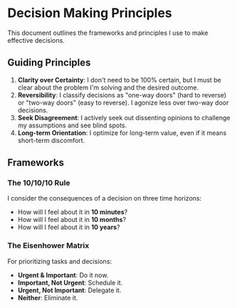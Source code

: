 # Decision Making Principles

This document outlines the frameworks and principles I use to make effective decisions.

## Guiding Principles
1.  **Clarity over Certainty**: I don't need to be 100% certain, but I must be clear about the problem I'm solving and the desired outcome.
2.  **Reversibility**: I classify decisions as "one-way doors" (hard to reverse) or "two-way doors" (easy to reverse). I agonize less over two-way door decisions.
3.  **Seek Disagreement**: I actively seek out dissenting opinions to challenge my assumptions and see blind spots.
4.  **Long-term Orientation**: I optimize for long-term value, even if it means short-term discomfort.

## Frameworks

### The 10/10/10 Rule
I consider the consequences of a decision on three time horizons:
-   How will I feel about it in **10 minutes**?
-   How will I feel about it in **10 months**?
-   How will I feel about it in **10 years**?

### The Eisenhower Matrix
For prioritizing tasks and decisions:
-   **Urgent & Important**: Do it now.
-   **Important, Not Urgent**: Schedule it.
-   **Urgent, Not Important**: Delegate it.
-   **Neither**: Eliminate it.
